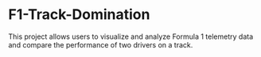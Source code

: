 # F1-Track-Domination
This project allows users to visualize and analyze Formula 1 telemetry data and compare the performance of two drivers on a track.
